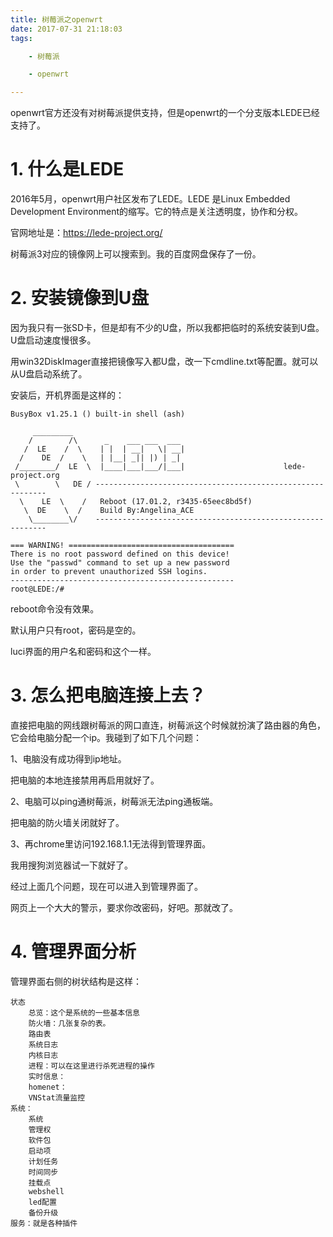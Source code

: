 ```yaml
---
title: 树莓派之openwrt
date: 2017-07-31 21:18:03
tags:

	- 树莓派

	- openwrt

---
```


openwrt官方还没有对树莓派提供支持，但是openwrt的一个分支版本LEDE已经支持了。

# 1. 什么是LEDE

2016年5月，openwrt用户社区发布了LEDE。LEDE 是Linux Embedded Development Environment的缩写。它的特点是关注透明度，协作和分权。

官网地址是：https://lede-project.org/

树莓派3对应的镜像网上可以搜索到。我的百度网盘保存了一份。

# 2. 安装镜像到U盘

因为我只有一张SD卡，但是却有不少的U盘，所以我都把临时的系统安装到U盘。U盘启动速度慢很多。

用win32DiskImager直接把镜像写入都U盘，改一下cmdline.txt等配置。就可以从U盘启动系统了。

安装后，开机界面是这样的：

```
BusyBox v1.25.1 () built-in shell (ash)

     _________
    /        /\      _    ___ ___  ___
   /  LE    /  \    | |  | __|   \| __|
  /    DE  /    \   | |__| _|| |) | _|
 /________/  LE  \  |____|___|___/|___|                      lede-project.org
 \        \   DE / -----------------------------------------------------------
  \    LE  \    /   Reboot (17.01.2, r3435-65eec8bd5f)
   \  DE    \  /    Build By:Angelina_ACE
    \________\/    -----------------------------------------------------------

=== WARNING! =====================================
There is no root password defined on this device!
Use the "passwd" command to set up a new password
in order to prevent unauthorized SSH logins.
--------------------------------------------------
root@LEDE:/# 
```

reboot命令没有效果。

默认用户只有root，密码是空的。

luci界面的用户名和密码和这个一样。

# 3. 怎么把电脑连接上去？

直接把电脑的网线跟树莓派的网口直连，树莓派这个时候就扮演了路由器的角色，它会给电脑分配一个ip。我碰到了如下几个问题：

1、电脑没有成功得到ip地址。

把电脑的本地连接禁用再启用就好了。

2、电脑可以ping通树莓派，树莓派无法ping通板端。

把电脑的防火墙关闭就好了。

3、再chrome里访问192.168.1.1无法得到管理界面。

我用搜狗浏览器试一下就好了。

经过上面几个问题，现在可以进入到管理界面了。

网页上一个大大的警示，要求你改密码，好吧。那就改了。

# 4. 管理界面分析

管理界面右侧的树状结构是这样：

```
状态
	总览：这个是系统的一些基本信息
	防火墙：几张复杂的表。
	路由表
	系统日志
	内核日志
	进程：可以在这里进行杀死进程的操作
	实时信息：
	homenet：
	VNStat流量监控
系统：
	系统
	管理权
	软件包
	启动项
	计划任务
	时间同步
	挂载点
	webshell
	led配置
	备份升级
服务：就是各种插件

```







​	